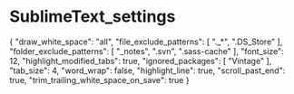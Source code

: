 SublimeText_settings
====================

{
	"draw_white_space": "all",
	"file_exclude_patterns":
	[
		"._*",
		".DS_Store"
	],
	"folder_exclude_patterns":
	[
		"_notes",
		".svn",
		".sass-cache"
	],
	"font_size": 12,
	"highlight_modified_tabs": true,
	"ignored_packages":
	[
		"Vintage"
	],
	"tab_size": 4,
	"word_wrap": false,
	"highlight_line": true,
	"scroll_past_end": true,
	"trim_trailing_white_space_on_save": true
}
